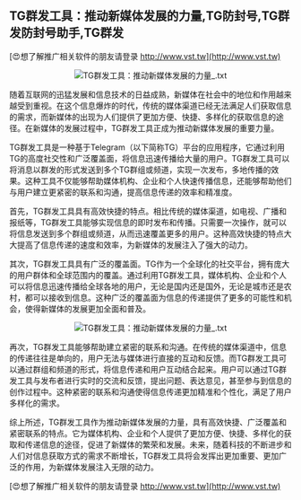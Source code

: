 ## **TG群发工具：推动新媒体发展的力量,TG防封号,TG群发防封号助手,TG群发**

[😍想了解推广相关软件的朋友请登录 http://www.vst.tw](http://www.vst.tw)

 <center><img src="https://vst.tw/MP4/tuiguang/png/7.png" alt="TG群发工具：推动新媒体发展的力量_.txt"></center>

随着互联网的迅猛发展和信息技术的日益成熟，新媒体在社会中的地位和作用越来越受到重视。在这个信息爆炸的时代，传统的媒体渠道已经无法满足人们获取信息的需求，而新媒体的出现为人们提供了更加方便、快捷、多样化的获取信息的途径。在新媒体的发展过程中，TG群发工具正成为推动新媒体发展的重要力量。

TG群发工具是一种基于Telegram（以下简称TG）平台的应用程序，它通过利用TG的高度社交性和广泛覆盖面，将信息迅速传播给大量的用户。TG群发工具可以将消息以群发的形式发送到多个TG群组或频道，实现一次发布，多地传播的效果。这种工具不仅能够帮助媒体机构、企业和个人快速传播信息，还能够帮助他们与用户建立更紧密的联系和沟通，提高信息传递的效率和精准度。

首先，TG群发工具具有高效快捷的特点。相比传统的媒体渠道，如电视、广播和报纸等，TG群发工具能够实现信息的即时发布和传播。只需要一次操作，就可以将信息发送到多个群组或频道，从而迅速覆盖更多的用户。这种高效快捷的特点大大提高了信息传递的速度和效率，为新媒体的发展注入了强大的动力。

其次，TG群发工具具有广泛的覆盖面。TG作为一个全球化的社交平台，拥有庞大的用户群体和全球范围内的覆盖。通过利用TG群发工具，媒体机构、企业和个人可以将信息迅速传播给全球各地的用户，无论是国内还是国外，无论是城市还是农村，都可以接收到信息。这种广泛的覆盖面为信息的传递提供了更多的可能性和机会，使得新媒体的发展更加全面和普及。

 <center><img src="https://vst.tw/MP4/tuiguang/png/2.png" alt="TG群发工具：推动新媒体发展的力量_.txt"></center>

再次，TG群发工具能够帮助建立紧密的联系和沟通。在传统的媒体渠道中，信息的传递往往是单向的，用户无法与媒体进行直接的互动和反馈。而TG群发工具可以通过群组和频道的形式，将信息传递和用户互动结合起来。用户可以通过TG群发工具与发布者进行实时的交流和反馈，提出问题、表达意见，甚至参与到信息的创作过程中。这种紧密的联系和沟通使得信息传递更加精准和个性化，满足了用户多样化的需求。

综上所述，TG群发工具作为推动新媒体发展的力量，具有高效快捷、广泛覆盖和紧密联系的特点。它为媒体机构、企业和个人提供了更加方便、快捷、多样化的获取和传递信息的途径，促进了新媒体的繁荣和发展。未来，随着科技的不断进步和人们对信息获取方式的需求不断增长，TG群发工具将会发挥出更加重要、更加广泛的作用，为新媒体发展注入无限的动力。

[😍想了解推广相关软件的朋友请登录 http://www.vst.tw](http://www.vst.tw)



